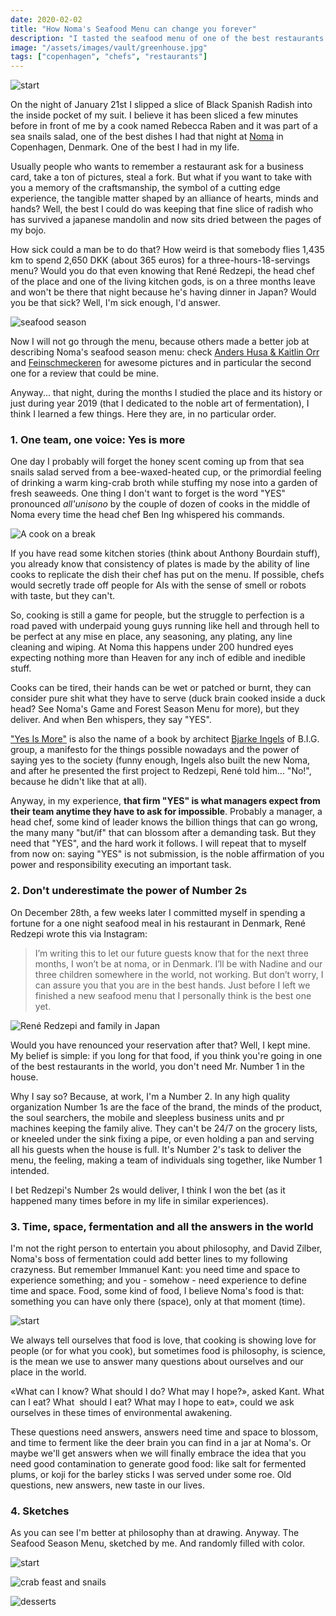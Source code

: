 ```yaml
---
date: 2020-02-02
title: "How Noma's Seafood Menu can change you forever"
description: "I tasted the seafood menu of one of the best restaurants in the world, Noma in Copenhagen. An evening that can change your perspective on life, food, everything else."
image: "/assets/images/vault/greenhouse.jpg"
tags: ["copenhagen", "chefs", "restaurants"]
---
```


![start](/assets/images/vault/aoutnoma.jpg)

On the night of January 21st I slipped a slice of Black Spanish Radish into the inside pocket of my suit. I believe it has been sliced a few minutes before in front of me by a cook named Rebecca Raben and it was part of a sea snails salad, one of the best dishes I had that night at [Noma](https://noma.dk/) in Copenhagen, Denmark. One of the best I had in my life. 

Usually people who wants to remember a restaurant ask for a business card, take a ton of pictures, steal a fork. But what if you want to take with you a memory of the craftsmanship, the symbol of a cutting edge experience, the tangible matter shaped by an alliance of hearts, minds and hands? Well, the best I could do was keeping that fine slice of radish who has survived a japanese mandolin and now sits dried between the pages of my bojo. 

How sick could a man be to do that? How weird is that somebody flies 1,435 km to spend 2,650 DKK (about 365 euros) for a three-hours-18-servings menu? Would you do that even knowing that René Redzepi, the head chef of the place and one of the living kitchen gods, is on a three months leave and won't be there that night because he's having dinner in Japan? Would you be that sick? Well, I'm sick enough, I'd answer. 

![seafood season](/assets/images/vault/seafood.jpg)

Now I will not go through the menu, because others made a better job at describing Noma's seafood season menu: check [Anders Husa & Kaitlin Orr](https://andershusa.com/first-look-nomas-seafood-season-2020/) and [Feinschmeckeren](https://feinschmeckeren.dk/anbefalinger/see-the-full-2020-noma-seafood-season-menu/) for awesome pictures and in particular the second one for a review that could be mine.

Anyway... that night, during the months I studied the place and its history or just during year 2019 (that I dedicated to the noble art of fermentation), I think I learned a few things. Here they are, in no particular order. 

### 1. One team, one voice: Yes is more
One day I probably will forget the honey scent coming up from that sea snails salad served from a bee-waxed-heated cup, or the primordial feeling of drinking a warm king-crab broth while stuffing my nose into a garden of fresh seaweeds. One thing I don't want to forget is the word "YES" pronounced _all'unisono_ by the couple of dozen of cooks in the middle of Noma every time the head chef Ben Ing whispered his commands. 

![A cook on a break](/assets/images/vault/cooknoma.jpg)

If you have read some kitchen stories (think about Anthony Bourdain stuff), you already know that consistency of plates is made by the ability of line cooks to replicate the dish their chef has put on the menu. If possible, chefs would secretly trade off people for AIs with the sense of smell or robots with taste, but they can't. 

So, cooking is still a game for people, but the struggle to perfection is a road paved with underpaid young guys running like hell and through hell to be perfect at any mise en place, any seasoning, any plating, any line cleaning and wiping. At Noma this happens under 200 hundred eyes expecting nothing more than Heaven for any inch of edible and inedible stuff. 

Cooks can be tired, their hands can be wet or patched or burnt, they can consider pure shit what they have to serve (duck brain cooked inside a duck head? See Noma's Game and Forest Season Menu for more), but they deliver. And when Ben whispers, they say "YES".

["Yes Is More"](https://www.amazon.com/Yes-More-Archicomic-Architectural-Evolution/dp/3836520109/) is also the name of a book by architect [Bjarke Ingels](https://big.dk/) of B.I.G. group, a manifesto for the things possible nowadays and the power of saying yes to the society (funny enough, Ingels also built the new Noma, and after he presented the first project to Redzepi, René told him... "No!", because he didn't like that at all).

Anyway, in my experience, **that firm "YES" is what managers expect from their team anytime they have to ask for impossible**. Probably a manager, a head chef, some kind of leader knows the billion things that can go wrong, the many many "but/if" that can blossom after a demanding task. But they need that "YES", and the hard work it follows. I will repeat that to myself from now on: saying "YES" is not submission, is the noble affirmation of you power and responsibility executing an important task.

### 2. Don't underestimate the power of Number 2s
On December 28th, a few weeks later I committed myself in spending a fortune for a one night seafood meal in his restaurant in Denmark, René Redzepi wrote this via Instagram:

> I’m writing this to let our future guests know that for the next three months, I won’t be at noma, or in Denmark. I’ll be with Nadine and our three children somewhere in the world, not working. But don’t worry, I can assure you that you are in the best hands. Just before I left we finished a new seafood menu that I personally think is the best one yet. 

![René Redzepi and family in Japan](/assets/images/vault/reneinjapan.jpg)

Would you have renounced your reservation after that? Well, I kept mine. My belief is simple: if you long for that food, if you think you're going in one of the best restaurants in the world, you don't need Mr. Number 1 in the house. 

Why I say so? Because, at work, I'm a Number 2. In any high quality organization Number 1s are the face of the brand, the minds of the product, the soul searchers, the mobile and sleepless business units and pr machines keeping the family alive. They can't be 24/7 on the grocery lists, or kneeled under the sink fixing a pipe, or even holding a pan and serving all his guests when the house is full. It's Number 2's task to deliver the menu, the feeling, making a team of individuals sing together, like Number 1 intended. 

I bet Redzepi's Number 2s would deliver, I think I won the bet (as it happened many times before in my life in similar experiences). 

### 3. Time, space, fermentation and all the answers in the world

I'm not the right person to entertain you about philosophy, and David Zilber, Noma's boss of fermentation could add better lines to my following crazyness. 
But remember Immanuel Kant: you need time and space to experience something; and you - somehow - need experience to define time and space. Food, some kind of food, I believe Noma's food is that: something you can have only there (space), only at that moment (time). 

![start](/assets/images/vault/greenhouse.jpg)

We always tell ourselves that food is love, that cooking is showing love for people (or for what you cook), but sometimes food is philosophy, is science, is the mean we use to answer many questions about ourselves and our place in the world. 

«What can I know? What should I do? What may I hope?», asked Kant. What can I eat? What  should I eat? What may I hope to eat», could we ask ourselves in these times of environmental awakening. 

These questions need answers, answers need time and space to blossom, and time to ferment like the deer brain you can find in a jar at Noma's. Or maybe we'll get answers when we will finally embrace the idea that you need good contamination to generate good food: like salt for fermented plums, or koji for the barley sticks I was served under some roe. Old questions, new answers, new taste in our lives. 

### 4. Sketches

As you can see I'm better at philosophy than at drawing. Anyway. The Seafood Season Menu, sketched by me. And randomly filled with color.

![start](/assets/images/vault/n1c-s.jpg)

![crab feast and snails](/assets/images/vault/n2c-s.jpg)

![desserts](/assets/images/vault/n3c-s.jpg)